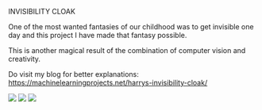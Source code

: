 INVISIBILITY CLOAK

One of the most wanted fantasies of our childhood was to get invisible one day and this project I have made that fantasy possible.  

This is another magical result of the combination of computer vision and creativity.  

Do visit my blog for better explanations: https://machinelearningprojects.net/harrys-invisibility-cloak/

![](g1.gif)
![](g2.gif)
![](g3.gif)
